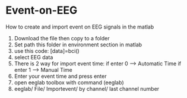 # Event-on-EEG
How to create and import event on EEG signals in the matlab

1. Download the file then copy to a folder
2. Set path this folder in environment section in matlab
3. use this code:
    [data]=bci()
4. select EEG data
5. There is 2 way for import event time:
    if enter 0 --> Automatic Time
    if enter 1 --> Manual Time
6. Enter your event time and press enter
7. open eeglab toolbox with command (eeglab) 
8. eeglab/ File/ Importevent/ by channel/ last channel number
